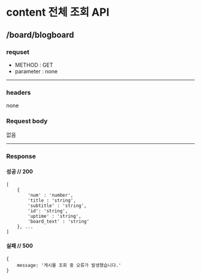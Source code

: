 # content 전체 조회 API

## /board/blogboard

### requset

- METHOD : GET
- parameter : none

---

### headers

none

### Request body

없음

---

### Response

#### 성공 // 200

```
[
    {
        'num' : 'number',
        'title : 'string',
        'subtitle' : 'string',
        'id': 'string',
        'uptime' : 'string',
        'board_text' : 'string'
    }, ...
]
```

#### 실패 // 500

```
{
    message: '게시물 조회 중 오류가 발생했습니다.'
}
```
